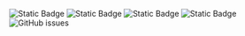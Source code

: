 ![Static Badge](https://img.shields.io/badge/blacklists-60-000000) ![Static Badge](https://img.shields.io/badge/blacklisted-2761236-cc0000) ![Static Badge](https://img.shields.io/badge/whitelisted-2242-00CC00) ![Static Badge](https://img.shields.io/badge/streaming_blacklist-28106-000000) ![GitHub issues](https://img.shields.io/github/issues/fabriziosalmi/blacklists)
